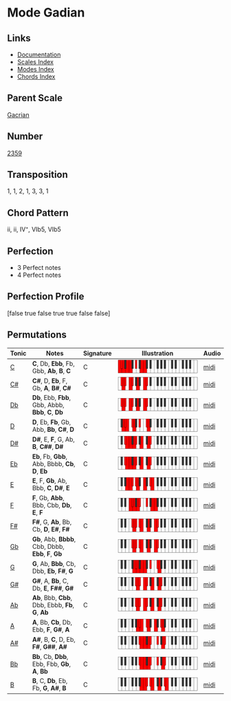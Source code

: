 # Mode Gadian

## Links

- [Documentation](README.md)
- [Scales Index](Scales.md)
- [Modes Index](Modes.md)
- [Chords Index](Chords.md)

## Parent Scale

[Gacrian](ScaleGacrian.md)

## Number

[2359](https://ianring.com/musictheory/scales/2359)

## Transposition

1, 1, 2, 1, 3, 3, 1

## Chord Pattern

ii, ii, IV⁺, VIb5, VIb5

## Perfection

- 3 Perfect notes
- 4 Perfect notes

## Perfection Profile

[false true false true true false false]

## Permutations

| Tonic | Notes | Signature | Illustration | Audio |
|-------|-------|-----------|--------------|-------|
| [C](ModeCNaturalGadian.md) | **C**, Db, **Ebb**, Fb, Gbb, **Ab**, **B**, **C** | C | ![CNaturalGadian](ModeCNaturalGadian.png) | [midi](https://github.com/edipermadi/music/blob/main/docs/ModeCNaturalGadian.mid?raw=true) |
| [C#](ModeCSharpGadian.md) | **C#**, D, **Eb**, F, Gb, **A**, **B#**, **C#** | C | ![CSharpGadian](ModeCSharpGadian.png) | [midi](https://github.com/edipermadi/music/blob/main/docs/ModeCSharpGadian.mid?raw=true) |
| [Db](ModeDFlatGadian.md) | **Db**, Ebb, **Fbb**, Gbb, Abbb, **Bbb**, **C**, **Db** | C | ![DFlatGadian](ModeDFlatGadian.png) | [midi](https://github.com/edipermadi/music/blob/main/docs/ModeDFlatGadian.mid?raw=true) |
| [D](ModeDNaturalGadian.md) | **D**, Eb, **Fb**, Gb, Abb, **Bb**, **C#**, **D** | C | ![DNaturalGadian](ModeDNaturalGadian.png) | [midi](https://github.com/edipermadi/music/blob/main/docs/ModeDNaturalGadian.mid?raw=true) |
| [D#](ModeDSharpGadian.md) | **D#**, E, **F**, G, Ab, **B**, **C##**, **D#** | C | ![DSharpGadian](ModeDSharpGadian.png) | [midi](https://github.com/edipermadi/music/blob/main/docs/ModeDSharpGadian.mid?raw=true) |
| [Eb](ModeEFlatGadian.md) | **Eb**, Fb, **Gbb**, Abb, Bbbb, **Cb**, **D**, **Eb** | C | ![EFlatGadian](ModeEFlatGadian.png) | [midi](https://github.com/edipermadi/music/blob/main/docs/ModeEFlatGadian.mid?raw=true) |
| [E](ModeENaturalGadian.md) | **E**, F, **Gb**, Ab, Bbb, **C**, **D#**, **E** | C | ![ENaturalGadian](ModeENaturalGadian.png) | [midi](https://github.com/edipermadi/music/blob/main/docs/ModeENaturalGadian.mid?raw=true) |
| [F](ModeFNaturalGadian.md) | **F**, Gb, **Abb**, Bbb, Cbb, **Db**, **E**, **F** | C | ![FNaturalGadian](ModeFNaturalGadian.png) | [midi](https://github.com/edipermadi/music/blob/main/docs/ModeFNaturalGadian.mid?raw=true) |
| [F#](ModeFSharpGadian.md) | **F#**, G, **Ab**, Bb, Cb, **D**, **E#**, **F#** | C | ![FSharpGadian](ModeFSharpGadian.png) | [midi](https://github.com/edipermadi/music/blob/main/docs/ModeFSharpGadian.mid?raw=true) |
| [Gb](ModeGFlatGadian.md) | **Gb**, Abb, **Bbbb**, Cbb, Dbbb, **Ebb**, **F**, **Gb** | C | ![GFlatGadian](ModeGFlatGadian.png) | [midi](https://github.com/edipermadi/music/blob/main/docs/ModeGFlatGadian.mid?raw=true) |
| [G](ModeGNaturalGadian.md) | **G**, Ab, **Bbb**, Cb, Dbb, **Eb**, **F#**, **G** | C | ![GNaturalGadian](ModeGNaturalGadian.png) | [midi](https://github.com/edipermadi/music/blob/main/docs/ModeGNaturalGadian.mid?raw=true) |
| [G#](ModeGSharpGadian.md) | **G#**, A, **Bb**, C, Db, **E**, **F##**, **G#** | C | ![GSharpGadian](ModeGSharpGadian.png) | [midi](https://github.com/edipermadi/music/blob/main/docs/ModeGSharpGadian.mid?raw=true) |
| [Ab](ModeAFlatGadian.md) | **Ab**, Bbb, **Cbb**, Dbb, Ebbb, **Fb**, **G**, **Ab** | C | ![AFlatGadian](ModeAFlatGadian.png) | [midi](https://github.com/edipermadi/music/blob/main/docs/ModeAFlatGadian.mid?raw=true) |
| [A](ModeANaturalGadian.md) | **A**, Bb, **Cb**, Db, Ebb, **F**, **G#**, **A** | C | ![ANaturalGadian](ModeANaturalGadian.png) | [midi](https://github.com/edipermadi/music/blob/main/docs/ModeANaturalGadian.mid?raw=true) |
| [A#](ModeASharpGadian.md) | **A#**, B, **C**, D, Eb, **F#**, **G##**, **A#** | C | ![ASharpGadian](ModeASharpGadian.png) | [midi](https://github.com/edipermadi/music/blob/main/docs/ModeASharpGadian.mid?raw=true) |
| [Bb](ModeBFlatGadian.md) | **Bb**, Cb, **Dbb**, Ebb, Fbb, **Gb**, **A**, **Bb** | C | ![BFlatGadian](ModeBFlatGadian.png) | [midi](https://github.com/edipermadi/music/blob/main/docs/ModeBFlatGadian.mid?raw=true) |
| [B](ModeBNaturalGadian.md) | **B**, C, **Db**, Eb, Fb, **G**, **A#**, **B** | C | ![BNaturalGadian](ModeBNaturalGadian.png) | [midi](https://github.com/edipermadi/music/blob/main/docs/ModeBNaturalGadian.mid?raw=true) |

